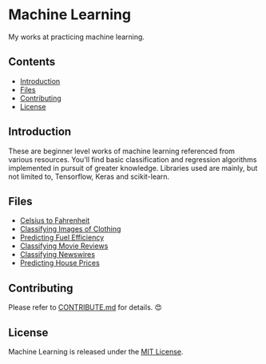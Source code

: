 # Machine Learning
My works at practicing machine learning.

## Contents
- [Introduction](#Introduction)
- [Files](#Files)
- [Contributing](#Contributing)
- [License](#License)

## Introduction
These are beginner level works of machine learning referenced from various resources. You'll find basic classification and regression algorithms implemented in pursuit of greater knowledge. Libraries used are mainly, but not limited to, Tensorflow, Keras and scikit-learn.

## Files
- [Celsius to Fahrenheit](./celsius-to-fahrenheit.ipynb)
- [Classifying Images of Clothing](./classifying-images-of-clothing.ipynb)
- [Predicting Fuel Efficiency](./predicting-fuel-efficiency.ipynb)
- [Classifying Movie Reviews](./classifying-movie-reviews.ipynb)
- [Classifying Newswires](./classifying-newswires.ipynb)
- [Predicting House Prices](./predicting-house-prices.ipynb)

## Contributing
Please refer to [CONTRIBUTE.md](./CONTRIBUTE.md) for details. :heart_eyes:

## License
Machine Learning is released under the [MIT License](./LICENSE).
